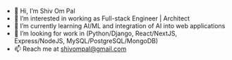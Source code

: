 - 👋 Hi, I’m Shiv Om Pal
- 👀 I’m interested in working as Full-stack Engineer | Architect
- 🌱 I’m currently learning AI/ML and integration of AI into web applications
- 💞️ I’m looking for work in (Python/Django, React/NextJS, Express/NodeJS, MySQL/PostgreSQL/MongoDB)
- 📫 Reach me at shivompal@gmail.com

<!---
shivompal/shivompal is a ✨ special ✨ repository because its `README.md` (this file) appears on your GitHub profile.
You can click the Preview link to take a look at your changes.
--->
